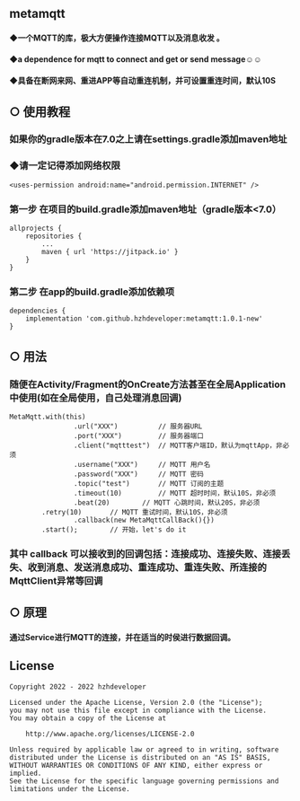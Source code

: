 ## metamqtt
#### ◆一个MQTT的库，极大方便操作连接MQTT以及消息收发 。
#### ◆a dependence for mqtt to connect and get or send message☺☺
#### ◆具备在断网来网、重进APP等自动重连机制，并可设置重连时间，默认10S

## ○ 使用教程
### 如果你的gradle版本在7.0之上请在settings.gradle添加maven地址
### ◆请一定记得添加网络权限
```
<uses-permission android:name="android.permission.INTERNET" />
```
### 第一步 在项目的build.gradle添加maven地址（gradle版本<7.0）
```
allprojects {
	repositories {
		...
		maven { url 'https://jitpack.io' }
	}
}
```
### 第二步 在app的build.gradle添加依赖项
```
dependencies {
	implementation 'com.github.hzhdeveloper:metamqtt:1.0.1-new'
}
```
## ○ 用法
### 随便在Activity/Fragment的OnCreate方法甚至在全局Application中使用(如在全局使用，自己处理消息回调)
```
MetaMqtt.with(this)
                .url("XXX") 		 // 服务器URL
                .port("XXX")		 // 服务器端口
                .client("mqtttest")	 // MQTT客户端ID，默认为mqttApp，非必须
                .username("XXX")	 // MQTT 用户名
                .password("XXX")	 // MQTT 密码
                .topic("test")		 // MQTT 订阅的主题
                .timeout(10)		 // MQTT 超时时间，默认10S，非必须
                .beat(20)		 // MQTT 心跳时间，默认20S，非必须
		.retry(10)		 // MQTT 重试时间，默认10S，非必须
                .callback(new MetaMqttCallBack(){})
		.start();		 // 开始，let's do it
```
### 其中 callback 可以接收到的回调包括：连接成功、连接失败、连接丢失、收到消息、发送消息成功、重连成功、重连失败、所连接的MqttClient异常等回调
## ○ 原理
#### 通过Service进行MQTT的连接，并在适当的时侯进行数据回调。
## License
```
Copyright 2022 - 2022 hzhdeveloper

Licensed under the Apache License, Version 2.0 (the "License");
you may not use this file except in compliance with the License.
You may obtain a copy of the License at

    http://www.apache.org/licenses/LICENSE-2.0

Unless required by applicable law or agreed to in writing, software
distributed under the License is distributed on an "AS IS" BASIS,
WITHOUT WARRANTIES OR CONDITIONS OF ANY KIND, either express or implied.
See the License for the specific language governing permissions and
limitations under the License.
```
